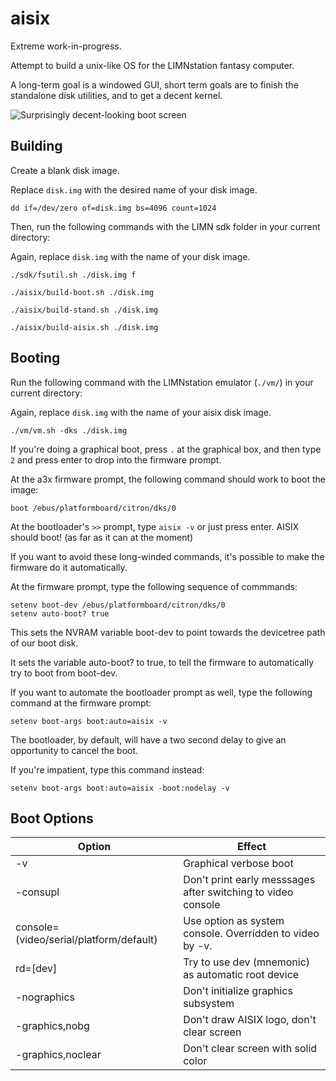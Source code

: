 # aisix

Extreme work-in-progress.

Attempt to build a unix-like OS for the LIMNstation fantasy computer.

A long-term goal is a windowed GUI, short term goals are to finish the standalone disk utilities, and to get a decent kernel.

![Surprisingly decent-looking boot screen](https://i.imgur.com/GFIdtZl.png)

## Building

Create a blank disk image.

Replace `disk.img` with the desired name of your disk image.

`dd if=/dev/zero of=disk.img bs=4096 count=1024`

Then, run the following commands with the LIMN sdk folder in your current directory:

Again, replace `disk.img` with the name of your disk image.

`./sdk/fsutil.sh ./disk.img f`

`./aisix/build-boot.sh ./disk.img`

`./aisix/build-stand.sh ./disk.img`

`./aisix/build-aisix.sh ./disk.img`

## Booting

Run the following command with the LIMNstation emulator (`./vm/`) in your current directory:

Again, replace `disk.img` with the name of your aisix disk image.

`./vm/vm.sh -dks ./disk.img`

If you're doing a graphical boot, press `.` at the graphical box, and then type `2` and press enter to drop into the firmware prompt.

At the a3x firmware prompt, the following command should work to boot the image:

`boot /ebus/platformboard/citron/dks/0`

At the bootloader's `>>` prompt, type `aisix -v` or just press enter. AISIX should boot! (as far as it can at the moment)

If you want to avoid these long-winded commands, it's possible to make the firmware do it automatically.

At the firmware prompt, type the following sequence of commmands:

```
setenv boot-dev /ebus/platformboard/citron/dks/0
setenv auto-boot? true
```

This sets the NVRAM variable boot-dev to point towards the devicetree path of our boot disk.

It sets the variable auto-boot? to true, to tell the firmware to automatically try to boot from boot-dev.

If you want to automate the bootloader prompt as well, type the following command at the firmware prompt:

```
setenv boot-args boot:auto=aisix -v
```

The bootloader, by default, will have a two second delay to give an opportunity to cancel the boot.

If you're impatient, type this command instead:

```
setenv boot-args boot:auto=aisix -boot:nodelay -v
```

## Boot Options

| Option                                  | Effect                                                       |
|-----------------------------------------|--------------------------------------------------------------|
| -v                                      | Graphical verbose boot                                       |
| -consupl                                | Don't print early messsages after switching to video console |
| console=(video/serial/platform/default) | Use option as system console. Overridden to video by -v.     |
| rd=[dev]                                | Try to use dev (mnemonic) as automatic root device           |
| -nographics                             | Don't initialize graphics subsystem                          |
| -graphics,nobg                          | Don't draw AISIX logo, don't clear screen                    |
| -graphics,noclear                       | Don't clear screen with solid color                          |